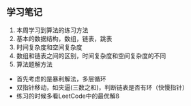## 学习笔记
1. 本周学习到算法的练习方法
2. 基本的数据结构，数组，链表，跳表
3. 时间复杂度和空间复杂度
4. 数组和链表之间的区别，时间复杂度和空间复杂度的不同
5. 算法题解方法

 - 首先考虑的是暴利解法，多层循环
 - 双指针移动，如夹逼(三数之和)，判断链表是否有环（快慢指针）
 - 练习的时候多看LeetCode中的最优解ß

